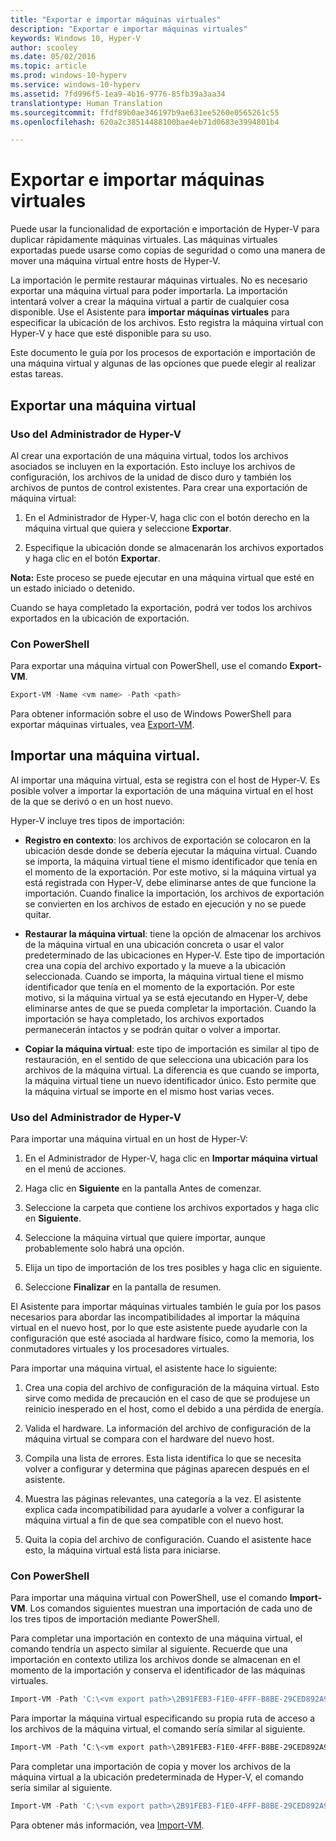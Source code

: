 ```yaml
---
title: "Exportar e importar máquinas virtuales"
description: "Exportar e importar máquinas virtuales"
keywords: Windows 10, Hyper-V
author: scooley
ms.date: 05/02/2016
ms.topic: article
ms.prod: windows-10-hyperv
ms.service: windows-10-hyperv
ms.assetid: 7fd996f5-1ea9-4b16-9776-85fb39a3aa34
translationtype: Human Translation
ms.sourcegitcommit: ffdf89b0ae346197b9ae631ee5260e0565261c55
ms.openlocfilehash: 620a2c38514488100bae4eb71d0683e3994801b4

---
```


# Exportar e importar máquinas virtuales

Puede usar la funcionalidad de exportación e importación de Hyper-V para duplicar rápidamente máquinas virtuales.  Las máquinas virtuales exportadas puede usarse como copias de seguridad o como una manera de mover una máquina virtual entre hosts de Hyper-V.  

La importación le permite restaurar máquinas virtuales.  No es necesario exportar una máquina virtual para poder importarla. La importación intentará volver a crear la máquina virtual a partir de cualquier cosa disponible.  Use el Asistente para **importar máquinas virtuales** para especificar la ubicación de los archivos. Esto registra la máquina virtual con Hyper-V y hace que esté disponible para su uso.
 
Este documento le guía por los procesos de exportación e importación de una máquina virtual y algunas de las opciones que puede elegir al realizar estas tareas.

## Exportar una máquina virtual

### Uso del Administrador de Hyper-V

Al crear una exportación de una máquina virtual, todos los archivos asociados se incluyen en la exportación. Esto incluye los archivos de configuración, los archivos de la unidad de disco duro y también los archivos de puntos de control existentes. Para crear una exportación de máquina virtual:

1. En el Administrador de Hyper-V, haga clic con el botón derecho en la máquina virtual que quiera y seleccione **Exportar**.

2. Especifique la ubicación donde se almacenarán los archivos exportados y haga clic en el botón **Exportar**.

**Nota:** Este proceso se puede ejecutar en una máquina virtual que esté en un estado iniciado o detenido.

Cuando se haya completado la exportación, podrá ver todos los archivos exportados en la ubicación de exportación.

### Con PowerShell

Para exportar una máquina virtual con PowerShell, use el comando **Export-VM**. 

```powershell
Export-VM -Name <vm name> -Path <path>
```

Para obtener información sobre el uso de Windows PowerShell para exportar máquinas virtuales, vea [Export-VM](https://technet.microsoft.com/library/hh848491.aspx).

## Importar una máquina virtual. 

Al importar una máquina virtual, esta se registra con el host de Hyper-V. Es posible volver a importar la exportación de una máquina virtual en el host de la que se derivó o en un host nuevo. 

Hyper-V incluye tres tipos de importación:

- **Registro en contexto**: los archivos de exportación se colocaron en la ubicación desde donde se debería ejecutar la máquina virtual. Cuando se importa, la máquina virtual tiene el mismo identificador que tenía en el momento de la exportación. Por este motivo, si la máquina virtual ya está registrada con Hyper-V, debe eliminarse antes de que funcione la importación. Cuando finalice la importación, los archivos de exportación se convierten en los archivos de estado en ejecución y no se puede quitar.

- **Restaurar la máquina virtual**: tiene la opción de almacenar los archivos de la máquina virtual en una ubicación concreta o usar el valor predeterminado de las ubicaciones en Hyper-V. Este tipo de importación crea una copia del archivo exportado y la mueve a la ubicación seleccionada. Cuando se importa, la máquina virtual tiene el mismo identificador que tenía en el momento de la exportación. Por este motivo, si la máquina virtual ya se está ejecutando en Hyper-V, debe eliminarse antes de que se pueda completar la importación. Cuando la importación se haya completado, los archivos exportados permanecerán intactos y se podrán quitar o volver a importar.

- **Copiar la máquina virtual**: este tipo de importación es similar al tipo de restauración, en el sentido de que selecciona una ubicación para los archivos de la máquina virtual. La diferencia es que cuando se importa, la máquina virtual tiene un nuevo identificador único. Esto permite que la máquina virtual se importe en el mismo host varias veces.


### Uso del Administrador de Hyper-V

Para importar una máquina virtual en un host de Hyper-V:

1. En el Administrador de Hyper-V, haga clic en **Importar máquina virtual** en el menú de acciones.

2. Haga clic en **Siguiente** en la pantalla Antes de comenzar.

3. Seleccione la carpeta que contiene los archivos exportados y haga clic en **Siguiente**.

4. Seleccione la máquina virtual que quiere importar, aunque probablemente solo habrá una opción.

5. Elija un tipo de importación de los tres posibles y haga clic en siguiente. 

6. Seleccione **Finalizar** en la pantalla de resumen.

El Asistente para importar máquinas virtuales también le guía por los pasos necesarios para abordar las incompatibilidades al importar la máquina virtual en el nuevo host, por lo que este asistente puede ayudarle con la configuración que esté asociada al hardware físico, como la memoria, los conmutadores virtuales y los procesadores virtuales.

Para importar una máquina virtual, el asistente hace lo siguiente:  
1. Crea una copia del archivo de configuración de la máquina virtual. Esto sirve como medida de precaución en el caso de que se produjese un reinicio inesperado en el host, como el debido a una pérdida de energía.  

2. Valida el hardware. La información del archivo de configuración de la máquina virtual se compara con el hardware del nuevo host.

3. Compila una lista de errores. Esta lista identifica lo que se necesita volver a configurar y determina que páginas aparecen después en el asistente.

4. Muestra las páginas relevantes, una categoría a la vez. El asistente explica cada incompatibilidad para ayudarle a volver a configurar la máquina virtual a fin de que sea compatible con el nuevo host.

5. Quita la copia del archivo de configuración. Cuando el asistente hace esto, la máquina virtual está lista para iniciarse.


### Con PowerShell

Para importar una máquina virtual con PowerShell, use el comando **Import-VM**.  Los comandos siguientes muestran una importación de cada uno de los tres tipos de importación mediante PowerShell.

Para completar una importación en contexto de una máquina virtual, el comando tendría un aspecto similar al siguiente. Recuerde que una importación en contexto utiliza los archivos donde se almacenan en el momento de la importación y conserva el identificador de las máquinas virtuales.

```powershell
Import-VM -Path 'C:\<vm export path>\2B91FEB3-F1E0-4FFF-B8BE-29CED892A95A.vmcx' 
```

Para importar la máquina virtual especificando su propia ruta de acceso a los archivos de la máquina virtual, el comando sería similar al siguiente.

```powershell
Import-VM -Path ‘C:\<vm export path>\2B91FEB3-F1E0-4FFF-B8BE-29CED892A95A.vmcx' -Copy -VhdDestinationPath 'D:\Virtual Machines\WIN10DOC' -VirtualMachinePath 'D:\Virtual Machines\WIN10DOC'
```

Para completar una importación de copia y mover los archivos de la máquina virtual a la ubicación predeterminada de Hyper-V, el comando sería similar al siguiente.

``` PowerShell
Import-VM -Path 'C:\<vm export path>\2B91FEB3-F1E0-4FFF-B8BE-29CED892A95A.vmcx' -Copy -GenerateNewId
```

Para obtener más información, vea [Import-VM](https://technet.microsoft.com/library/hh848495.aspx).



<!--HONumber=Oct16_HO4-->


